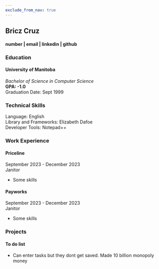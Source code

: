 ```yaml
---
exclude_from_nav: true
---
```


## Bricz Cruz

#### number | email | linkedin | github

### Education

#### University of Manitoba

_Bachelor of Science in Computer Science_  
**GPA: -1.0**  
Graduation Date: Sept 1999

### Technical Skills

Language: English  
Library and Frameworks: Elizabeth Dafoe  
Developer Tools: Notepad++

### Work Experience

#### Priceline

September 2023 - December 2023  
Janitor

- Some skills

#### Payworks

September 2023 - December 2023  
Janitor

- Some skills

### Projects

#### To do list

- Can enter tasks but they dont get saved. Made 10 billion monopoly money
